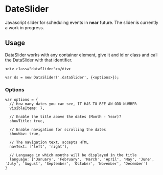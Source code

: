 # DateSlider
Javascript slider for scheduling events in **near** future. The slider is currently a work in progress.

## Usage

DataSlider works with any container element, give it and id or class and call the DataSlider with that identifier.

```
<div class="dataSlider"></div>
```

```
var ds = new DataSlider('.dataSlider', {<options>});
```

### Options

```
var options = {
  // How many dates you can see, IT HAS TO BEE AN ODD NUMBER
  visibleItems: 7,

  // Enable the title above the dates (Month - Year)?
  showTitle: true,

  // Enable navigation for scrolling the dates
  showNav: true,

  // The navigation text, accepts HTML
  navText: ['left', 'right'],

  // Language in which months will be displayed in the title
  language: ['January', 'February', 'March', 'April', 'May', 'June', 'July', 'August', 'September', 'October', 'November', 'December']
}

```
